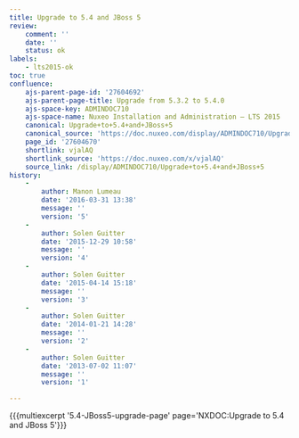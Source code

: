 ```yaml
---
title: Upgrade to 5.4 and JBoss 5
review:
    comment: ''
    date: ''
    status: ok
labels:
    - lts2015-ok
toc: true
confluence:
    ajs-parent-page-id: '27604692'
    ajs-parent-page-title: Upgrade from 5.3.2 to 5.4.0
    ajs-space-key: ADMINDOC710
    ajs-space-name: Nuxeo Installation and Administration — LTS 2015
    canonical: Upgrade+to+5.4+and+JBoss+5
    canonical_source: 'https://doc.nuxeo.com/display/ADMINDOC710/Upgrade+to+5.4+and+JBoss+5'
    page_id: '27604670'
    shortlink: vjalAQ
    shortlink_source: 'https://doc.nuxeo.com/x/vjalAQ'
    source_link: /display/ADMINDOC710/Upgrade+to+5.4+and+JBoss+5
history:
    - 
        author: Manon Lumeau
        date: '2016-03-31 13:38'
        message: ''
        version: '5'
    - 
        author: Solen Guitter
        date: '2015-12-29 10:58'
        message: ''
        version: '4'
    - 
        author: Solen Guitter
        date: '2015-04-14 15:18'
        message: ''
        version: '3'
    - 
        author: Solen Guitter
        date: '2014-01-21 14:28'
        message: ''
        version: '2'
    - 
        author: Solen Guitter
        date: '2013-07-02 11:07'
        message: ''
        version: '1'

---
```

{{{multiexcerpt '5.4-JBoss5-upgrade-page' page='NXDOC:Upgrade to 5.4 and JBoss 5'}}}